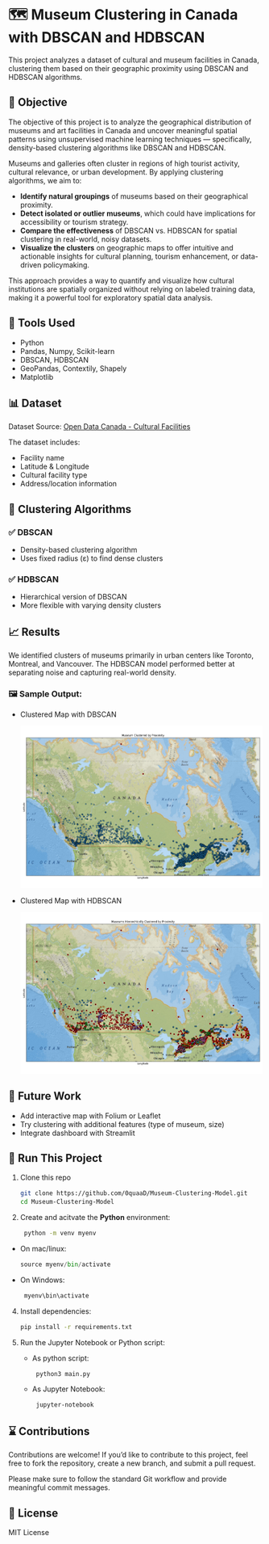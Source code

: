 # 🗺️ Museum Clustering in Canada with DBSCAN and HDBSCAN

This project analyzes a dataset of cultural and museum facilities in Canada, clustering them based on their geographic proximity using DBSCAN and HDBSCAN algorithms.


## 🎯 Objective

The objective of this project is to analyze the geographical distribution of museums and art facilities in Canada and uncover meaningful spatial patterns using unsupervised machine learning techniques — specifically, density-based clustering algorithms like DBSCAN and HDBSCAN.

Museums and galleries often cluster in regions of high tourist activity, cultural relevance, or urban development. By applying clustering algorithms, we aim to:
- **Identify natural groupings** of museums based on their geographical proximity.
- **Detect isolated or outlier museums**, which could have implications for accessibility or tourism strategy.
- **Compare the effectiveness** of DBSCAN vs. HDBSCAN for spatial clustering in real-world, noisy datasets.
- **Visualize the clusters** on geographic maps to offer intuitive and actionable insights for cultural planning, tourism enhancement, or data-driven policymaking.

This approach provides a way to quantify and visualize how cultural institutions are spatially organized without relying on labeled training data, making it a powerful tool for exploratory spatial data analysis.


## 🧰 Tools Used

- Python
- Pandas, Numpy, Scikit-learn
- DBSCAN, HDBSCAN
- GeoPandas, Contextily, Shapely
- Matplotlib

## 📊 Dataset

Dataset Source: [Open Data Canada - Cultural Facilities](https://cf-courses-data.s3.us.cloud-object-storage.appdomain.cloud/r-maSj5Yegvw2sJraT15FA/ODCAF-v1-0.csv)

The dataset includes:
- Facility name
- Latitude & Longitude
- Cultural facility type
- Address/location information

## 🧪 Clustering Algorithms

### ✅ DBSCAN
- Density-based clustering algorithm
- Uses fixed radius (ε) to find dense clusters

### ✅ HDBSCAN
- Hierarchical version of DBSCAN
- More flexible with varying density clusters

## 📈 Results

We identified clusters of museums primarily in urban centers like Toronto, Montreal, and Vancouver. The HDBSCAN model performed better at separating noise and capturing real-world density.

### 🖼️ Sample Output:
- Clustered Map with DBSCAN
  
  ![DSBCAN Image](dataset/DBSCAN_output.png)
- Clustered Map with HDBSCAN

  ![HDBSCAN Image](dataset/HDBSCAN_output.png)

## 📌 Future Work

- Add interactive map with Folium or Leaflet
- Try clustering with additional features (type of museum, size)
- Integrate dashboard with Streamlit

## 🚀 Run This Project

1. Clone this repo
   ``` bash
   git clone https://github.com/0quaaD/Museum-Clustering-Model.git
   cd Museum-Clustering-Model
   ```
2. Create and acitvate the **Python** environment:
    ``` bash
     python -m venv myenv 
    ```
  - On mac/linux:  
    ```python
    source myenv/bin/activate
    ```
 - On Windows:
   ```powershell
    myenv\bin\activate
   ```
4. Install dependencies:
   ``` bash
   pip install -r requirements.txt
   ```
5. Run the Jupyter Notebook or Python script:
   - As python script:
     
     ```bash
      python3 main.py
     ```
   - As Jupyter Notebook:
     ```bash
      jupyter-notebook
     ```
## ⌛ Contributions

Contributions are welcome! If you’d like to contribute to this project, feel free to fork the repository, create a new branch, and submit a pull request.

Please make sure to follow the standard Git workflow and provide meaningful commit messages.

## 📜 License

MIT License
